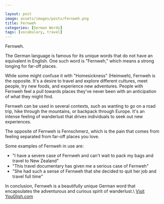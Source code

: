 ```yaml
---

layout: post
image: assets/images/posts/Fernweh.png
title: Fernweh
categories: [German Words]
tags: [vocabulary, travel]
---
```


Fernweh.

The German language is famous for its unique words that do not have an equivalent in English. One such word is "Fernweh," which means a strong longing for far-off places. 

While some might confuse it with "Homesickness" (Heimweh), Fernweh is the opposite. It's a desire to travel and explore different cultures, meet people, try new foods, and experience new adventures. People with Fernweh feel a pull towards places they've never been with an anticipation of what they might find. 

Fernweh can be used in several contexts, such as wanting to go on a road trip, hike through the mountains, or backpack through Europe. It's an intense feeling of wanderlust that drives individuals to seek out new experiences.

The opposite of Fernweh is Fernschmerz, which is the pain that comes from feeling separated from far-off places you love. 

Some examples of Fernweh in use are: 

- "I have a severe case of Fernweh and can't wait to pack my bags and travel to New Zealand" 
- "This travel documentary has given me a serious case of Fernweh" 
- "She had such a sense of Fernweh that she decided to quit her job and travel full time" 

In conclusion, Fernweh is a beautifully unique German word that encapsulates the adventurous and curious spirit of wanderlust.\ <a id="yg-widget-0" class="youglish-widget" data-query="Fernweh" data-lang="german" data-components="8412" data-auto-start="0" data-bkg-color="theme_light" data-title="How%20to%20pronounce%20Fernweh%20in%20German"  rel="nofollow" href="https://youglish.com">Visit YouGlish.com</a><script async src="https://youglish.com/public/emb/widget.js" charset="utf-8"></script>